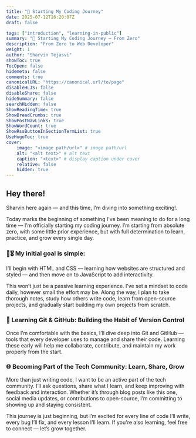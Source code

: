 ```yaml
---
title: "📘 Starting My Coding Journey"
date: 2025-07-12T16:20:07Z
draft: false

tags: ["introduction", "learning-in-public"]
summary: "📘 Starting My Coding Journey — From Zero"
description: "From Zero to Web Developer"
weight: 1
author: "Sharvin Tejasvi"
showToc: true
TocOpen: false
hidemeta: false
comments: true
canonicalURL: "https://canonical.url/to/page"
disableHLJS: false
disableShare: false
hideSummary: false
searchHidden: false
ShowReadingTime: true
ShowBreadCrumbs: true
ShowPostNavLinks: true
ShowWordCount: true
ShowRssButtonInSectionTermList: true
UseHugoToc: true
cover:
    image: "<image path/url>" # image path/url
    alt: "<alt text>" # alt text
    caption: "<text>" # display caption under cover
    relative: false
    hidden: true
---
```


## Hey there!
 Sharvin here again — and this time, I’m diving into something exciting!.

Today marks the beginning of something I've been meaning to do for a long time — I’m officially starting my coding journey. I’m starting from absolute zero, with some little prior experience, but with full determination to learn, practice, and grow every single day. 

### 🎯🎖 My initial goal is simple:
 I’ll begin with HTML and CSS — learning how websites are structured and styled — and then move on to JavaScript to add interactivity.

 This won’t just be a passive learning experience. I’ve set a mindset to code daily, however small the effort may be. Along the way, I plan to take thorough notes, study how others write code, learn from open-source projects, and gradually start building my own projects from scratch.

### 📁 Learning Git & GitHub: Building the Habit of Version Control
 Once I’m comfortable with the basics, I’ll dive deep into Git and GitHub — tools that every developer uses to manage and share their code. Learning these early will help me collaborate, contribute, and maintain my work properly from the start.

### 🌐 Becoming Part of the Tech Community: Learn, Share, Grow
 More than just writing code, I want to be an active part of the tech community. I’ll ask questions, share what I learn, and keep improving with feedback and interaction. Whether it’s through blog posts like this one, social media updates, or contributions to open-source, I’m committing to showing up and staying consistent.


This journey is just beginning, but I’m excited for every line of code I’ll write, every bug I’ll fix, and every lesson I’ll learn. If you're also learning, feel free to connect — let’s grow together.
